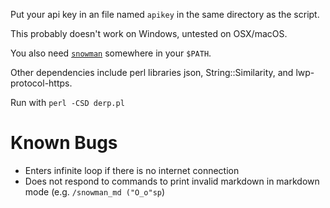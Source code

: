 Put your api key in an file named `apikey` in the same directory as the script.

This probably doesn't work on Windows, untested on OSX/macOS.

You also need [`snowman`](https://github.com/KeyboardFire/snowman-lang) somewhere in your `$PATH`.

Other dependencies include perl libraries json, String::Similarity, and lwp-protocol-https.

Run with `perl -CSD derp.pl`

Known Bugs
==========

* Enters infinite loop if there is no internet connection
* Does not respond to commands to print invalid markdown in markdown mode (e.g. `/snowman_md ("O_o"sp`)
